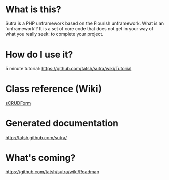 # What is this?

Sutra is a PHP unframework based on the Flourish unframework. What is an 'unframework'? It is a set of core code that does not get in your way of what you really seek: to complete your project.

# How do I use it?

5 minute tutorial: https://github.com/tatsh/sutra/wiki/Tutorial

# Class reference (Wiki)

[sCRUDForm](https://github.com/tatsh/sutra/wiki/sCRUDForm)

# Generated documentation

http://tatsh.github.com/sutra/

# What's coming?

https://github.com/tatsh/sutra/wiki/Roadmap
